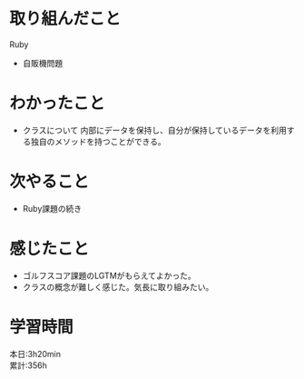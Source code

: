 # 取り組んだこと       
Ruby
- 自販機問題
# わかったこと
- クラスについて
  内部にデータを保持し、自分が保持しているデータを利用する独自のメソッドを持つことができる。
# 次やること
- Ruby課題の続き
# 感じたこと
- ゴルフスコア課題のLGTMがもらえてよかった。
- クラスの概念が難しく感じた。気長に取り組みたい。
# 学習時間  
本日:3h20min  
累計:356h
